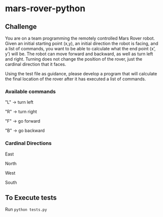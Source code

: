 # mars-rover-python
## Challenge

You are on a team programming the remotely controlled Mars Rover robot. 
Given an initial starting point (x,y), an initial direction the robot is facing, and a list of commands, you want to be able to calculate what the end point (x’, y’) will be. 
The robot can move forward and backward, as well as turn left and right. Turning does not change the position of the rover, just the cardinal direction that it faces.  

Using the test file as guidance, please develop a program that will calculate the final location of the rover after it has executed a list of commands.

### Available commands
"L" -> turn left

"R" -> turn right

"F" -> go forward

"B" -> go backward

### Cardinal Directions
East

North 

West

South

## To Execute tests

Run `python tests.py`
